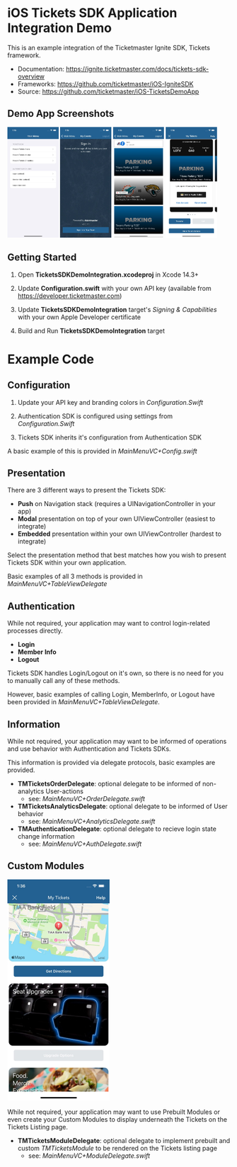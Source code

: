 # iOS Tickets SDK Application Integration Demo

This is an example integration of the Ticketmaster Ignite SDK, Tickets framework.

* Documentation: https://ignite.ticketmaster.com/docs/tickets-sdk-overview
* Frameworks: https://github.com/ticketmaster/iOS-IgniteSDK
* Source: https://github.com/ticketmaster/iOS-TicketsDemoApp

## Demo App Screenshots

<img src="Screenshots/MainMenu.jpg" alt="Main Menu" style="zoom:25%;" /> <img src="Screenshots/Login.jpg" alt="Login" style="zoom:25%;" /> <img src="Screenshots/Events.jpg" alt="Events Listing Page" style="zoom:25%;" /> <img src="Screenshots/Tickets.jpg" alt="Tickets Listing Page" style="zoom:25%;" />


## Getting Started

1. Open **TicketsSDKDemoIntegration.xcodeproj** in Xcode 14.3+

1. Update **Configuration.swift** with your own API key (available from https://developer.ticketmaster.com)

2. Update **TicketsSDKDemoIntegration** target's _Signing & Capabilities_ with your own Apple Developer certificate

3. Build and Run **TicketsSDKDemoIntegration** target


# Example Code

## Configuration

1. Update your API key and branding colors in _Configuration.Swift_

2. Authentication SDK is configured using settings from _Configuration.Swift_

3. Tickets SDK inherits it's configuration from Authentication SDK

A basic example of this is provided in _MainMenuVC+Config.swift_


## Presentation

There are 3 different ways to present the Tickets SDK:
* **Push** on Navigation stack (requires a UINavigationController in your app)
* **Modal** presentation on top of your own UIViewController (easiest to integrate)
* **Embedded** presentation within your own UIViewController (hardest to integrate)

Select the presentation method that best matches how you wish to present Tickets SDK within your own application.

Basic examples of all 3 methods is provided in _MainMenuVC+TableViewDelegate_


## Authentication

While not required, your application may want to control login-related processes directly.

* **Login**
* **Member Info**
* **Logout**

Tickets SDK handles Login/Logout on it's own, so there is no need for you to manually call any of these methods.

However, basic examples of calling Login, MemberInfo, or Logout have been provided in  _MainMenuVC+TableViewDelegate_.


## Information

While not required, your application may want to be informed of operations and use behavior with Authentication and Tickets SDKs.

This information is provided via delegate protocols, basic examples are provided.

* **TMTicketsOrderDelegate**: optional delegate to be informed of non-analytics User-actions
    - see: _MainMenuVC+OrderDelegate.swift_
* **TMTicketsAnalyticsDelegate**: optional delegate to be informed of User behavior
    - see: _MainMenuVC+AnalyticsDelegate.swift_
* **TMAuthenticationDelegate**: optional delegate to recieve login state change information
    - see: _MainMenuVC+AuthDelegate.swift_


## Custom Modules

<img src="Screenshots/Modules.jpg" alt="Custom Modules" style="zoom:50%;" />

While not required, your application may want to use Prebuilt Modules or even create your Custom Modules to display underneath the Tickets on the Tickets Listing page.

* **TMTicketsModuleDelegate**: optional delegate to implement prebuilt and custom _TMTicketsModule_ to be rendered on the Tickets listing page
    - see: _MainMenuVC+ModuleDelegate.swift_

